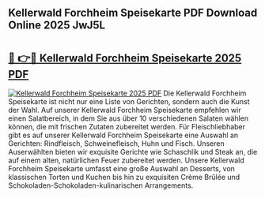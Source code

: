 ## Kellerwald Forchheim Speisekarte PDF Download Online 2025 JwJ5L

# <h2><a href="http://gc8l6cr.nevu.top/?p=Kellerwald+Forchheim+Speisekarte">🔗 👉🔴 Kellerwald Forchheim Speisekarte 2025 PDF</a></h2>

[![Kellerwald Forchheim Speisekarte 2025 PDF](https://i.imgur.com/dBaPXMq.png)](http://gc8l6cr.nevu.top/?p=Kellerwald+Forchheim+Speisekarte)
Die Kellerwald Forchheim Speisekarte ist nicht nur eine Liste von Gerichten, sondern auch die Kunst der Wahl. Auf unserer Kellerwald Forchheim Speisekarte empfehlen wir einen Salatbereich, in dem Sie aus über 10 verschiedenen Salaten wählen können, die mit frischen Zutaten zubereitet werden. Für Fleischliebhaber gibt es auf unserer Kellerwald Forchheim Speisekarte eine Auswahl an Gerichten: Rindfleisch, Schweinefleisch, Huhn und Fisch. Unseren Auserwählten bieten wir exquisite Gerichte wie Schaschlik und Steak an, die auf einem alten, natürlichen Feuer zubereitet werden. Unsere Kellerwald Forchheim Speisekarte umfasst eine große Auswahl an Desserts, von klassischen Torten und Kuchen bis hin zu exquisiten Crème Brûlée und Schokoladen-Schokoladen-kulinarischen Arrangements.
